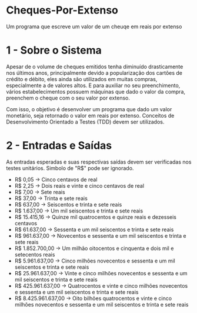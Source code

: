 # Cheques-Por-Extenso
Um programa que escreve um valor de um cheuqe em reais por extenso 

# 1 - Sobre o Sistema

Apesar de o volume de cheques emitidos tenha diminuído drasticamente nos últimos anos, principalmente devido a popularização dos cartões de crédito e débito, eles ainda são utilizados em muitas compras, especialmente a de valores altos. E para auxiliar no seu preenchimento, vários estabelecimentos possuem máquinas que dado o valor da compra, preenchem o cheque com o seu valor por extenso.

Com isso, o objetivo é desenvolver um programa que dado um valor monetário, seja retornado o valor em reais por extenso. Conceitos de Desenvolvimento Orientado a Testes (TDD) devem ser utilizados.

# 2 - Entradas e Saídas

As entradas esperadas e suas respectivas saídas devem ser verificadas nos testes unitários. Simbolo de "R$" pode ser ignorado.

  - R$ 0,05 -> Cinco centavos de real
  - R$ 2,25 -> Dois reais e vinte e cinco centavos de real
  - R$ 7,00 -> Sete reais
  - R$ 37,00 -> Trinta e sete reais
  - R$ 637,00 -> Seiscentos e trinta e sete reais
  - R$ 1.637,00 -> Um mil seiscentos e trinta e sete reais
  - R$ 15.415,16 -> Quinze mil quatrocentos e quinze reais e dezesseis centavos
  - R$ 61.637,00 -> Sessenta e um mil seiscentos e trinta e sete reais
  - R$ 961.637,00 -> Novecentos e sessenta e um mil seiscentos e trinta e sete reais
  - R$ 1.852.700,00 -> Um milhão oitocentos e cinquenta e dois mil e setecentos reais
  - R$ 5.961.637,00 -> Cinco milhões novecentos e sessenta e um mil seiscentos e trinta e sete reais
  - R$ 25.961.637,00 -> Vinte e cinco milhões novecentos e sessenta e um mil seiscentos e trinta e sete reais
  - R$ 425.961.637,00 -> Quatrocentos e vinte e cinco milhões novecentos e sessenta e um mil seiscentos e trinta e sete reais
  - R$ 8.425.961.637,00 -> Oito bilhões quatrocentos e vinte e cinco milhões novecentos e sessenta e um mil seiscentos e trinta e sete reais
